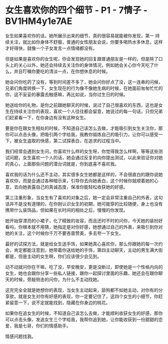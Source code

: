 # 女生喜欢你的四个细节 - P1 - 7情子 - BV1HM4y1e7AE

女生如果喜欢你的话，她所展示出来的细节，真的很容易就能被你发现，第一 持续关注，就比如你身体不舒服，普通的女性朋友会说，你要多喝热水多休息，这样才好得快，就像一个子女发言一点情绪都没有。

但是如果是喜欢你的女生呢，你会发现她的回复跟普通朋友是一样的，但是除了口头上的关心以外，她还会持续去关注你的身体情况，例如她会关心你今天吃了什么，并且叮嘱你要吃的清淡一点，在你想休息的时候。

她会问你吃药了没有，等到时间差不多了，她会问你好点了没，这一连串的问候，兄弟们角度转换一下，女生现在的行为像不像她生病的时候，在她面前匆匆忙忙的你，这不妥妥的暴露去触感嘛，再比如说，当你过生日的时候。

她送给你的礼物，是你之前跟她聊天的时候，说过了自己很喜欢的东西，这也是女生在持续关注你的表现，喜欢一个人往往都会留意，她说过的每一句话，只但兄弟们赶紧看一下，在你身边有没有这种女生。

要是你在跟女生相处的时候，不知道自己该怎么去做，才能吸引到女生关注你，那你可以点击头像，把吸引两个字给我，我教你锻炼自己的吸引力，让你可以感受一下，被女生盗取的快感，第二试探表白，在追求的过程当中。

我们经常会遇到女生问，你喜欢什么样的女生呀，你觉得我怎么样啊，等等这些测试问题，女生喜欢一个人的话，她会通过反复的向你提出测试，以此来验证你对她的真心，上面那些问题的潜台词就是，你到底喜不喜欢我。

喜欢我的话为什么还不主动，其实很多女生她都是这样的，不会很直白的跟你说她喜欢你，而是会通过各种暗示来，引导你去向她表白，这个时候你就顺着她的心意，去向她表露自己的真诚态度，保准你能轻松收获她的好感。

第三注重形象，当女生有了喜欢的对象之后，她一定会非常注重自己的外表，这句话并不是没有道理的，在你刚认识女生的初期，她可能穿的比较随便，身上也没有携带什么装饰品，但如果在长时间的相处之后，慢慢的你发现。

她开始穿漂亮的小裙子，化了精致的妆容，而且还时不时的问你，今天她的装扮好看吗，你根本就不用猜，她指定是对你好感，她想通过自己的外表，来吸引到你对她的关注，这个时候你千万不要吝啬赞美，多去夸一下女生。

最好的试探方法，就是给女生送手饰，如果她真心喜欢你，那么你跟她的每一次约会，肯定都能注意到，她带着你送给她的手饰，第四主动聊天，主动的男生满大街都是，但是主动的女生啊，你们应该很少会见到。

动不动就问你在干嘛，吃了没，早安晚安，更是没断过，即使她是一个性格内向的女生，她也会跟你分享一些私人链接，跟你一起探讨里面的乐趣，她还会在跟你聊天的时候，旁敲侧击的问你，为什么不主动找她。

这完完全全就是她想你的表现，当女生主动起来，舔狗都不如她主动，对你有的分享欲，就是女生对你有好感的表现，你一定要记住了，这四个女生的小细节，你赶紧留意一下，说不定就能找到，隐藏在你身边的桃花。

如果你在追女生的时候，不知道自己该怎么去做，才能顺利收获女生的好感，那你可以点击头像，发追女生三个字给我，我帮你追到她，让你能收获到一份甜甜的恋爱，我是七哥，你们的情感助手。

情感问题找我。